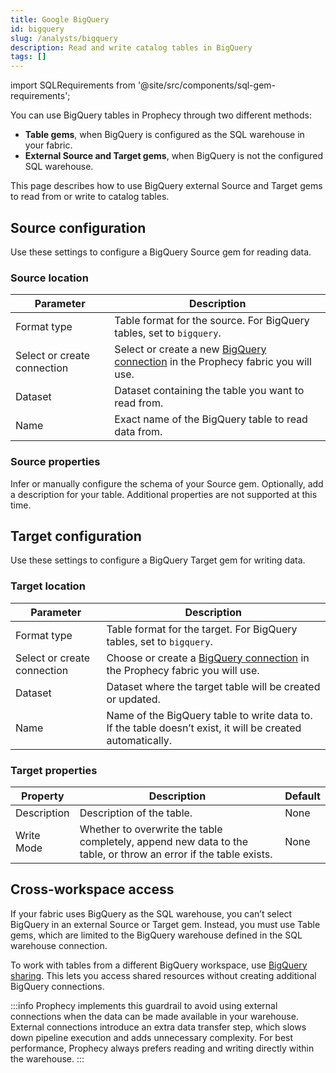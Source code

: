 ```yaml
---
title: Google BigQuery
id: bigquery
slug: /analysts/bigquery
description: Read and write catalog tables in BigQuery
tags: []
---
```


import SQLRequirements from '@site/src/components/sql-gem-requirements';

<SQLRequirements
  execution_engine="Prophecy Automate"
  sql_package_name=""
  sql_package_version=""
/>

You can use BigQuery tables in Prophecy through two different methods:

- **Table gems**, when BigQuery is configured as the SQL warehouse in your fabric.
- **External Source and Target gems**, when BigQuery is not the configured SQL warehouse.

This page describes how to use BigQuery external Source and Target gems to read from or write to catalog tables.

## Source configuration

Use these settings to configure a BigQuery Source gem for reading data.

### Source location

| Parameter                   | Description                                                                                                                                      |
| --------------------------- | ------------------------------------------------------------------------------------------------------------------------------------------------ |
| Format type                 | Table format for the source. For BigQuery tables, set to `bigquery`.                                                                             |
| Select or create connection | Select or create a new [BigQuery connection](/administration/fabrics/prophecy-fabrics/connections/bigquery) in the Prophecy fabric you will use. |
| Dataset                     | Dataset containing the table you want to read from.                                                                                              |
| Name                        | Exact name of the BigQuery table to read data from.                                                                                              |

### Source properties

Infer or manually configure the schema of your Source gem. Optionally, add a description for your table. Additional properties are not supported at this time.

## Target configuration

Use these settings to configure a BigQuery Target gem for writing data.

### Target location

| Parameter                   | Description                                                                                                                                  |
| --------------------------- | -------------------------------------------------------------------------------------------------------------------------------------------- |
| Format type                 | Table format for the target. For BigQuery tables, set to `bigquery`.                                                                         |
| Select or create connection | Choose or create a [BigQuery connection](/administration/fabrics/prophecy-fabrics/connections/bigquery) in the Prophecy fabric you will use. |
| Dataset                     | Dataset where the target table will be created or updated.                                                                                   |
| Name                        | Name of the BigQuery table to write data to. If the table doesn’t exist, it will be created automatically.                                   |

### Target properties

| Property    | Description                                                                                                     | Default |
| ----------- | --------------------------------------------------------------------------------------------------------------- | ------- |
| Description | Description of the table.                                                                                       | None    |
| Write Mode  | Whether to overwrite the table completely, append new data to the table, or throw an error if the table exists. | None    |

## Cross-workspace access

If your fabric uses BigQuery as the SQL warehouse, you can’t select BigQuery in an external Source or Target gem. Instead, you must use Table gems, which are limited to the BigQuery warehouse defined in the SQL warehouse connection.

To work with tables from a different BigQuery workspace, use [BigQuery sharing](https://cloud.google.com/bigquery/docs/analytics-hub-introduction). This lets you access shared resources without creating additional BigQuery connections.

:::info
Prophecy implements this guardrail to avoid using external connections when the data can be made available in your warehouse. External connections introduce an extra data transfer step, which slows down pipeline execution and adds unnecessary complexity. For best performance, Prophecy always prefers reading and writing directly within the warehouse.
:::
